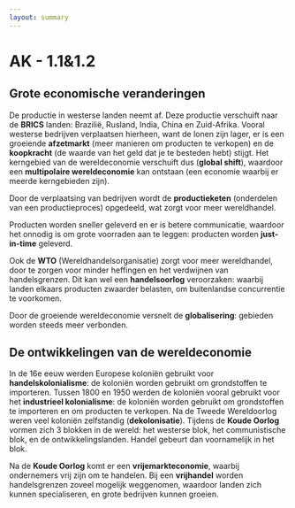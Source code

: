 ```yaml
---
layout: summary
---
```


# AK - 1.1&1.2

## Grote economische veranderingen

De productie in westerse landen neemt af. Deze productie verschuift naar de **BRICS** landen: Brazilië, Rusland, India, China en Zuid-Afrika. Vooral westerse bedrijven verplaatsen hierheen, want de lonen zijn lager, er is een groeiende **afzetmarkt** (meer manieren om producten te verkopen) en de **koopkracht** (de waarde van het geld dat je te besteden hebt) stijgt. Het kerngebied van de wereldeconomie verschuift dus (**global shift**), waardoor een **multipolaire wereldeconomie** kan ontstaan (een economie waarbij er meerde kerngebieden zijn).

Door de verplaatsing van bedrijven wordt de **productieketen** (onderdelen van een productieproces) opgedeeld, wat zorgt voor meer wereldhandel.

Producten worden sneller geleverd en er is betere communicatie, waardoor het onnodig is om grote voorraden aan te leggen: producten worden **just-in-time** geleverd.

Ook de **WTO** (Wereldhandelsorganisatie) zorgt voor meer wereldhandel, door te zorgen voor minder heffingen en het verdwijnen van handelsgrenzen. Dit kan wel een **handelsoorlog** veroorzaken: waarbij landen elkaars producten zwaarder belasten, om buitenlandse concurrentie te voorkomen.

Door de groeiende wereldeconomie versnelt de **globalisering**: gebieden worden steeds meer verbonden.

## De ontwikkelingen van de wereldeconomie

In de 16e eeuw werden Europese koloniën gebruikt voor **handelskolonialisme**: de koloniën worden gebruikt om grondstoffen te importeren. Tussen 1800 en 1950 werden de koloniën vooral gebruikt voor het **industrieel kolonialisme**: de koloniën worden gebruikt om grondstoffen te importeren en om producten te verkopen. Na de Tweede Wereldoorlog weren veel koloniën zelfstandig (**dekolonisatie**). Tijdens de **Koude Oorlog** vormen zich 3 blokken in de wereld: het westerse blok, het communistische blok, en de ontwikkelingslanden. Handel gebeurt dan voornamelijk in het blok.

Na de **Koude Oorlog** komt er een **vrijemarkteconomie**, waarbij ondernemers vrij zijn om te handelen. Bij een **vrijhandel** worden handelsgrenzen zoveel mogelijk weggenomen, waardoor landen zich kunnen specialiseren, en grote bedrijven kunnen groeien.
